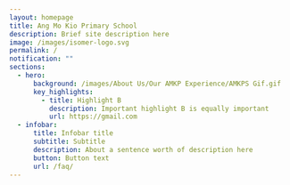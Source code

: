 ```yaml
---
layout: homepage
title: Ang Mo Kio Primary School
description: Brief site description here
image: /images/isomer-logo.svg
permalink: /
notification: ""
sections:
  - hero:
      background: /images/About Us/Our AMKP Experience/AMKPS Gif.gif
      key_highlights:
        - title: Highlight B
          description: Important highlight B is equally important
          url: https://gmail.com
  - infobar:
      title: Infobar title
      subtitle: Subtitle
      description: About a sentence worth of description here
      button: Button text
      url: /faq/
---
```

